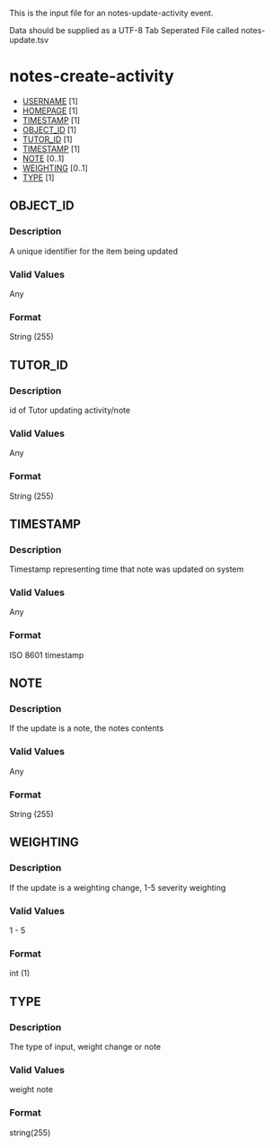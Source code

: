 This is the input file for an notes-update-activity event.

Data should be supplied as a UTF-8 Tab Seperated File called notes-update.tsv

# notes-create-activity

* [USERNAME](#username) [1]
* [HOMEPAGE](#homepage) [1]
* [TIMESTAMP](#timestamp) [1]
* [OBJECT_ID](#item_id) [1]
* [TUTOR_ID](#tutor_id) [1]
* [TIMESTAMP](#timestamp) [1]
* [NOTE](#note) [0..1]
* [WEIGHTING](#weighting) [0..1]
* [TYPE](#type) [1]


## OBJECT_ID 
### Description

A unique identifier for the item being updated

### Valid Values
Any

### Format
String (255)

## TUTOR_ID
### Description

id of Tutor updating activity/note


### Valid Values
Any

### Format
String (255)

## TIMESTAMP
### Description

Timestamp representing time that note was updated on system


### Valid Values
Any

### Format
ISO 8601 timestamp

## NOTE
### Description

If the update is a note, the notes contents


### Valid Values
Any

### Format
String (255)

## WEIGHTING
### Description

If the update is a weighting change, 1-5 severity weighting

### Valid Values

1 - 5

### Format
int (1)

## TYPE
### Description

The type of input, weight change or note

### Valid Values

weight
note

### Format
string(255)
